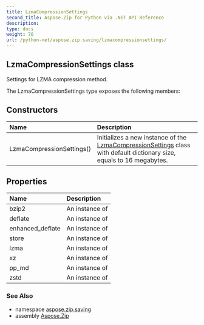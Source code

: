 ```yaml
---
title: LzmaCompressionSettings
second_title: Aspose.Zip for Python via .NET API Reference
description: 
type: docs
weight: 70
url: /python-net/aspose.zip.saving/lzmacompressionsettings/
---
```


## LzmaCompressionSettings class

Settings for LZMA compression method.

The LzmaCompressionSettings type exposes the following members:
## Constructors
| Name | Description |
| :- | :- |
|LzmaCompressionSettings()|Initializes a new instance of the [LzmaCompressionSettings](/zip/python-net/aspose.zip.saving/lzmacompressionsettings/) class with default dictionary size, equals to 16 megabytes.|
## Properties
| Name | Description |
| :- | :- |
|bzip2|An instance of|
|deflate|An instance of|
|enhanced_deflate|An instance of|
|store|An instance of|
|lzma|An instance of|
|xz|An instance of|
|pp_md|An instance of|
|zstd|An instance of|

### See Also

* namespace [aspose.zip.saving](/zip/python-net/aspose.zip.saving/)
* assembly [Aspose.Zip](/zip/python-net/)

